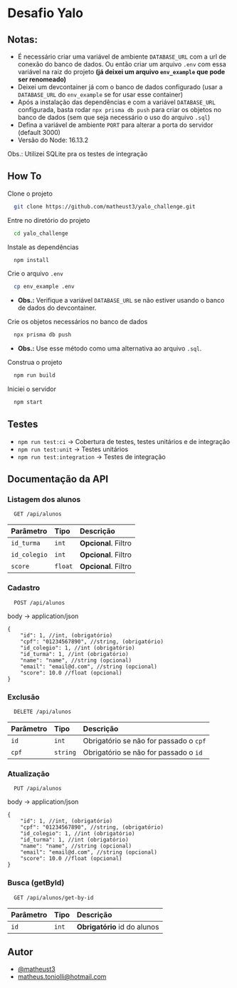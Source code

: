 
# Desafio Yalo

## Notas:

- É necessário criar uma variável de ambiente `DATABASE_URL` com a url de conexão do banco de dados. Ou então criar um arquivo `.env` com essa variável na raiz do projeto **(já deixei um arquivo `env_example` que pode ser renomeado)**
- Deixei um devcontainer já com o banco de dados configurado (usar a `DATABASE_URL` do `env_example` se for usar esse container)
- Após a instalação das dependências e com a variável `DATABASE_URL` configurada, basta rodar `npx prisma db push` para criar os objetos no banco de dados (sem que seja necessário o uso do arquivo `.sql`)
- Defina a variável de ambiente `PORT` para alterar a porta do servidor (default 3000)
- Versão do Node: 16.13.2

Obs.: Utilizei SQLite pra os testes de integração


## How To

Clone o projeto

```bash
  git clone https://github.com/matheust3/yalo_challenge.git
```

Entre no diretório do projeto

```bash
  cd yalo_challenge
```

Instale as dependências

```bash
  npm install
```

Crie o arquivo `.env`

```bash
  cp env_example .env
```
* **Obs.:** Verifique a variável `DATABASE_URL` se não estiver usando o banco de dados do devcontainer.

Crie os objetos necessários no banco de dados

```bash
  npx prisma db push
```
* **Obs.:** Use esse método como uma alternativa ao arquivo `.sql`.

Construa o projeto

```bash
  npm run build
```

Iniciei o servidor

```bash
  npm start
```


## Testes

- `npm run test:ci` -> Cobertura de testes, testes unitários e de integração
- `npm run test:unit` -> Testes unitários
- `npm run test:integration` -> Testes de integração
## Documentação da API

### Listagem dos alunos

```
  GET /api/alunos
```

| Parâmetro   | Tipo       | Descrição                           |
| :---------- | :--------- | :---------------------------------- |
| `id_turma`  | `int`      | **Opcional**. Filtro                |
| `id_colegio`| `int`      | **Opcional**. Filtro                |
| `score`     | `float`    | **Opcional**. Filtro                |

### Cadastro

```
  POST /api/alunos
```
body -> application/json

```JSONC
{
    "id": 1, //int, (obrigatório)
    "cpf": "01234567890", //string, (obrigatório)
    "id_colegio": 1, //int (obrigatório)
    "id_turma": 1, //int (obrigatório)
    "name": "name", //string (opcional)
    "email": "email@d.com", //string (opcional)
    "score": 10.0 //float (opcional)
}
```

### Exclusão

```
  DELETE /api/alunos
```

| Parâmetro   | Tipo       | Descrição                             |
| :---------- | :--------- | :----------------------------------   |
| `id`        | `int`      | Obrigatório se não for passado o `cpf`|
| `cpf`       | `string`   | Obrigatório se não for passado o `id` |

### Atualização

```
  PUT /api/alunos
```
body -> application/json

```JSONC
{
    "id": 1, //int, (obrigatório)
    "cpf": "01234567890", //string, (obrigatório)
    "id_colegio": 1, //int (obrigatório)
    "id_turma": 1, //int (obrigatório)
    "name": "name", //string (opcional)
    "email": "email@d.com", //string (opcional)
    "score": 10.0 //float (opcional)
}
```

### Busca (getById)

```
  GET /api/alunos/get-by-id
```

| Parâmetro   | Tipo       | Descrição                             |
| :---------- | :--------- | :----------------------------------   |
| `id`        | `int`      | **Obrigatório** id do alunos          |

## Autor

- [@matheust3](https://github.com/matheust3)
- [matheus.toniolli@hotmail.com](mailto:matheus.toniolli@hotmail.com)